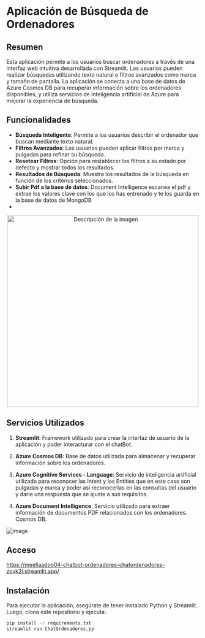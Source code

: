 # Aplicación de Búsqueda de Ordenadores

## Resumen

Esta aplicación permite a los usuarios buscar ordenadores a través de una interfaz web intuitiva desarrollada con Streamlit. Los usuarios pueden realizar búsquedas utilizando texto natural o filtros avanzados como marca y tamaño de pantalla. La aplicación se conecta a una base de datos de Azure Cosmos DB para recuperar información sobre los ordenadores disponibles, y utiliza servicios de inteligencia artificial de Azure para mejorar la experiencia de búsqueda.

## Funcionalidades

- **Búsqueda Inteligente**: Permite a los usuarios describir el ordenador que buscan mediante texto natural.
- **Filtros Avanzados**: Los usuarios pueden aplicar filtros por marca y pulgadas para refinar su búsqueda.
- **Resetear Filtros**: Opción para restablecer los filtros a su estado por defecto y mostrar todos los resultados.
- **Resultados de Búsqueda**: Muestra los resultados de la búsqueda en función de los criterios seleccionados.
- **Subir Pdf a la base de datos**: Document Intelligence escanea el pdf y extrae los valores clave con los que los has entrenado y te los guarda en la base de datos de MongoDB
- 
<p align="center">
  <img src="![image](https://github.com/user-attachments/assets/6ca4752b-7f69-4df9-8b6e-0d9a947d8b63)
" alt="Descripción de la imagen" width="500"/>
</p>


## Servicios Utilizados

1. **Streamlit**: Framework utilizado para crear la interfaz de usuario de la aplicación y poder interacturar con el chatBot.

2. **Azure Cosmos DB**: Base de datos utilizada para almacenar y recuperar información sobre los ordenadores.

3. **Azure Cognitive Services - Language**: Servicio de inteligencia artificial utilizado para reconocer las Intent y las Entities que en este caso son pulgadas y marca y poder asi reconocerlas en las consultas del usuario y darle una respuesta que se ajuste a sus requisitos.

4. **Azure Document Intelligence**: Servicio utilizado para extraer información de documentos PDF relacionados con los ordenadores.
Cosmos DB.

![image](https://github.com/user-attachments/assets/39604a2c-a25b-435b-a314-c2554a7a6dcb)


## Acceso
https://meellaadoo04-chatbot-ordenadores-chatordenadores-zovk2l.streamlit.app/

## Instalación

Para ejecutar la aplicación, asegúrate de tener instalado Python y Streamlit. Luego, clona este repositorio y ejecuta:

```bash
pip install -r requirements.txt
streamlit run ChatOrdenadores.py


